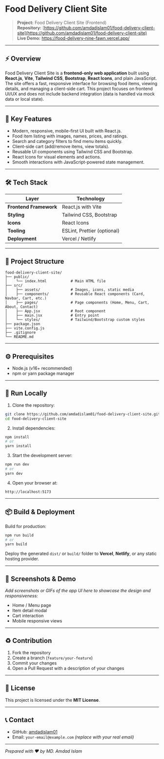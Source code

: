 # Food Delivery Client Site

> **Project:** Food Delivery Client Site (Frontend)
> </br>
> **Repository:** [https://github.com/amdadislam01/food-delivery-client-site](https://github.com/amdadislam01/food-delivery-client-site)
> </br>
> **Live Demo:** https://food-delivery-nine-fawn.vercel.app/

---

## ⚡ Overview

Food Delivery Client Site is a **frontend-only web application** built using **React.js**, **Vite**, **Tailwind CSS**, **Bootstrap**, **React Icons**, and plain JavaScript. The site offers a fast, responsive interface for browsing food items, viewing details, and managing a client-side cart. This project focuses on frontend UI/UX and does not include backend integration (data is handled via mock data or local state).

---

## 🎯 Key Features

* Modern, responsive, mobile-first UI built with React.js.
* Food item listing with images, names, prices, and ratings.
* Search and category filters to find menu items quickly.
* Client-side cart (add/remove items, view totals).
* Reusable UI components using Tailwind CSS and Bootstrap.
* React Icons for visual elements and actions.
* Smooth interactions with JavaScript-powered state management.

---

## 🛠 Tech Stack

| Layer                  | Technology                  |
| ---------------------- | --------------------------- |
| **Frontend Framework** | React.js with Vite          |
| **Styling**            | Tailwind CSS, Bootstrap     |
| **Icons**              | React Icons                 |
| **Tooling**            | ESLint, Prettier (optional) |
| **Deployment**         | Vercel / Netlify            |

---

## 📁 Project Structure

```
food-delivery-client-site/
├── public/
│    └── index.html           # Main HTML file
├── src/
│    ├── assets/              # Images, icons, static media
│    ├── components/          # Reusable React components (Card, Navbar, Cart, etc.)
│    ├── pages/               # Page components (Home, Menu, Cart, About, Contact)
│    ├── App.jsx              # Root component
│    ├── main.jsx             # Entry point
│    └── styles/              # Tailwind/Bootstrap custom styles
├── package.json
├── vite.config.js
├── .gitignore
└── README.md
```

---

## ⚙️ Prerequisites

* Node.js (v16+ recommended)
* npm or yarn package manager

---

## 🚀 Run Locally

1. Clone the repository:

```bash
git clone https://github.com/amdadislam01/food-delivery-client-site.git
cd food-delivery-client-site
```

2. Install dependencies:

```bash
npm install
# or
yarn install
```

3. Start the development server:

```bash
npm run dev
# or
yarn dev
```

4. Open your browser at:

```
http://localhost:5173
```

---

## 📦 Build & Deployment

Build for production:

```bash
npm run build
# or
yarn build
```

Deploy the generated `dist/` or `build/` folder to **Vercel**, **Netlify**, or any static hosting provider.

---

## 📸 Screenshots & Demo

*Add screenshots or GIFs of the app UI here to showcase the design and responsiveness:*

* Home / Menu page
* Item detail modal
* Cart interaction
* Mobile responsive views

---

## ♻️ Contribution

1. Fork the repository
2. Create a branch (`feature/your-feature`)
3. Commit your changes
4. Open a Pull Request with a description of your changes

---

## 📝 License

This project is licensed under the **MIT License**.

---

## 📞 Contact

* GitHub: [amdadislam01](https://github.com/amdadislam01)
* Email: `your-email@example.com` *(replace with your real email)*

---

*Prepared with ❤️ by MD. Amdad Islam*
